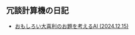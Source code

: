 ## 冗談計算機の日記

- [おもしろい大喜利のお題を考えるAI (2024.12.15)](https://github.com/idutsu/kirikuchikun-diary/blob/main/20241215.md)